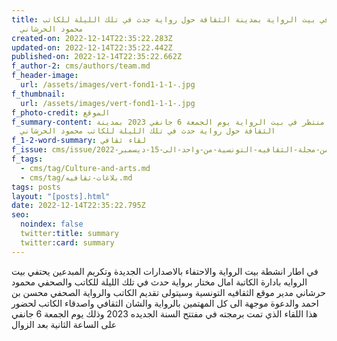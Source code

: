 ```yaml
---
title: لقاء في بيت الرواية بمدينة الثقافة حول رواية جدث في تلك الليلة للكاتب
  محمود الحرشاني
created-on: 2022-12-14T22:35:22.283Z
updated-on: 2022-12-14T22:35:22.442Z
published-on: 2022-12-14T22:35:22.662Z
f_author-2: cms/authors/team.md
f_header-image:
  url: /assets/images/vert-fond1-1-1-.jpg
f_thumbnail:
  url: /assets/images/vert-fond1-1-1-.jpg
f_photo-credit: الموقع
f_summary-content: لقاء منتظر في بيت الرواية يوم الجمعة 6 جانفي 2023 بمدينة
  الثقافة حول رواية حدث في تلك الليلة للكاتب محمود الحرشاني
f_1-2-word-summary: لقاء ثقافي
f_issue: cms/issue/العدد-الخامس-من-مجلة-الثقافيه-التونسية-من-واحد-الى-15-ديسمبر-2022.md
f_tags:
  - cms/tag/Culture-and-arts.md
  - cms/tag/بلاغات-ثقافيه.md
tags: posts
layout: "[posts].html"
date: 2022-12-14T22:35:22.795Z
seo:
  noindex: false
  twitter:title: summary
  twitter:card: summary
---
```

في اطار انشطة بيت الرواية والاحتفاء بالاصدارات الجديدة وتكريم المبدعين  يحتفي بيت الروايه بادارة الكاتبة امال مختار  برواية حدث في تلك الليلة للكاتب والصحفي محمود حرشاني مدير موقع الثقافيه التونسية وسيتولى تقديم الكاتب والرواية الصحفي محسن بن احمد والدعوة موجهة الى كل المهتمين بالرواية والشان الثقافي واصدقاء الكاتب لحضور هذا اللقاء الذي تمت برمجته في مفتتح السنة الجديده 2023 وذلك يوم الجمعة 6 جانفي على الساعة الثانية بعد الزوال